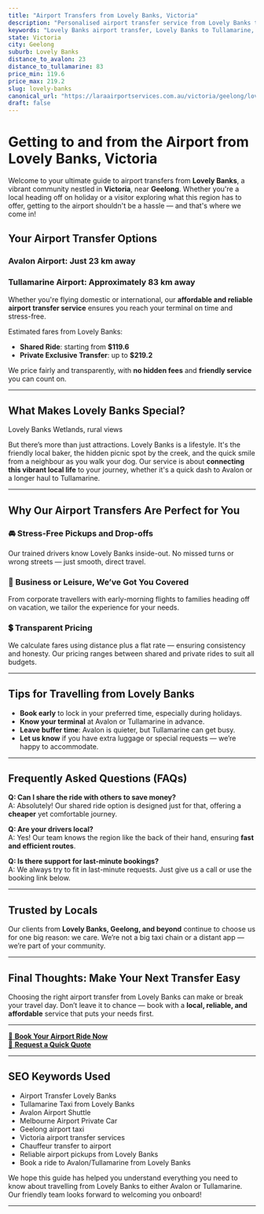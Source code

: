 ```yaml
---
title: "Airport Transfers from Lovely Banks, Victoria"
description: "Personalised airport transfer service from Lovely Banks to Avalon and Tullamarine airports. Enjoy a smooth, affordable ride with us!"
keywords: "Lovely Banks airport transfer, Lovely Banks to Tullamarine, Lovely Banks to Avalon, airport taxi Lovely Banks, private airport transfer Lovely Banks, shared ride Lovely Banks, Lovely Banks transfers, airport shuttle Lovely Banks, book Lovely Banks airport taxi, affordable Lovely Banks airport transfer, Lovely Banks airport transfer service, airport transfer Geelong, airport transfer Melbourne, Melbourne airport taxi, airport transfers Victoria, Tullamarine airport shuttle, Avalon airport transfers, Melbourne private transfer, airport transport services Melbourne"
state: Victoria
city: Geelong
suburb: Lovely Banks
distance_to_avalon: 23
distance_to_tullamarine: 83
price_min: 119.6
price_max: 219.2
slug: lovely-banks
canonical_url: "https://laraairportservices.com.au/victoria/geelong/lovely-banks/"
draft: false
---
```


# Getting to and from the Airport from Lovely Banks, Victoria

Welcome to your ultimate guide to airport transfers from **Lovely Banks**, a vibrant community nestled in **Victoria**, near **Geelong**. Whether you're a local heading off on holiday or a visitor exploring what this region has to offer, getting to the airport shouldn't be a hassle — and that's where we come in!

## Your Airport Transfer Options

### Avalon Airport: Just 23 km away  
### Tullamarine Airport: Approximately 83 km away

Whether you're flying domestic or international, our **affordable and reliable airport transfer service** ensures you reach your terminal on time and stress-free.

Estimated fares from Lovely Banks:
- **Shared Ride**: starting from **$119.6**
- **Private Exclusive Transfer**: up to **$219.2**

We price fairly and transparently, with **no hidden fees** and **friendly service** you can count on.

---

## What Makes Lovely Banks Special?

Lovely Banks Wetlands, rural views

But there’s more than just attractions. Lovely Banks is a lifestyle. It's the friendly local baker, the hidden picnic spot by the creek, and the quick smile from a neighbour as you walk your dog. Our service is about **connecting this vibrant local life** to your journey, whether it's a quick dash to Avalon or a longer haul to Tullamarine.

---

## Why Our Airport Transfers Are Perfect for You

### 🚘 Stress-Free Pickups and Drop-offs
Our trained drivers know Lovely Banks inside-out. No missed turns or wrong streets — just smooth, direct travel.

### 💼 Business or Leisure, We’ve Got You Covered
From corporate travellers with early-morning flights to families heading off on vacation, we tailor the experience for your needs.

### 💲 Transparent Pricing
We calculate fares using distance plus a flat rate — ensuring consistency and honesty. Our pricing ranges between shared and private rides to suit all budgets.

---

## Tips for Travelling from Lovely Banks

- **Book early** to lock in your preferred time, especially during holidays.
- **Know your terminal** at Avalon or Tullamarine in advance.
- **Leave buffer time**: Avalon is quieter, but Tullamarine can get busy.
- **Let us know** if you have extra luggage or special requests — we’re happy to accommodate.

---

## Frequently Asked Questions (FAQs)

**Q: Can I share the ride with others to save money?**  
A: Absolutely! Our shared ride option is designed just for that, offering a **cheaper** yet comfortable journey.

**Q: Are your drivers local?**  
A: Yes! Our team knows the region like the back of their hand, ensuring **fast and efficient routes**.

**Q: Is there support for last-minute bookings?**  
A: We always try to fit in last-minute requests. Just give us a call or use the booking link below.

---

## Trusted by Locals

Our clients from **Lovely Banks, Geelong, and beyond** continue to choose us for one big reason: we care. We’re not a big taxi chain or a distant app — we’re part of your community.

---

## Final Thoughts: Make Your Next Transfer Easy

Choosing the right airport transfer from Lovely Banks can make or break your travel day. Don’t leave it to chance — book with a **local, reliable, and affordable** service that puts your needs first.

---

[📅 **Book Your Airport Ride Now**](https://laraairportservices.square.site/s/appointments)  
[📧 **Request a Quick Quote**](https://laraairportservices.square.site/contact-us)

---

## SEO Keywords Used
- Airport Transfer Lovely Banks
- Tullamarine Taxi from Lovely Banks
- Avalon Airport Shuttle
- Melbourne Airport Private Car
- Geelong airport taxi
- Victoria airport transfer services
- Chauffeur transfer to airport
- Reliable airport pickups from Lovely Banks
- Book a ride to Avalon/Tullamarine from Lovely Banks

We hope this guide has helped you understand everything you need to know about travelling from Lovely Banks to either Avalon or Tullamarine. Our friendly team looks forward to welcoming you onboard!

---
